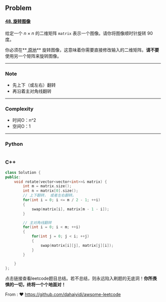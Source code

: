 ## Problem

#### [48. 旋转图像](https://leetcode.cn/problems/rotate-image/)

给定一个 *n* × *n* 的二维矩阵 `matrix` 表示一个图像。请你将图像顺时针旋转 90 度。

你必须在**[ 原地](https://baike.baidu.com/item/原地算法)** 旋转图像，这意味着你需要直接修改输入的二维矩阵。**请不要** 使用另一个矩阵来旋转图像。

------

### Note

- 先上下（或左右）翻转
- 再沿着主对角线翻转

------

### Complexity

- 时间O：n^2
- 空间O：1

------

### Python

```python

```

### C++

```C++
class Solution {
public:
    void rotate(vector<vector<int>>& matrix) {
        int m = matrix.size();
        int n = matrix[0].size();
        // 上下翻转， 或者左右翻转。
        for(int i = 0; i <= m / 2 - 1; ++i)
        {
            swap(matrix[i], matrix[m - 1 - i]);
        }

        // 主对角线翻转
        for(int i = 0; i < m; ++i)
        {
            for(int j = 0; j < i; ++j)
            {
                swap(matrix[i][j], matrix[j][i]);
            }
        }
        
    }
};
```

点击链接查看leetcode题目总结。若不总结，则永远陷入刷题的无底洞！**你所畏惧的一切，终将一个个地面对！**

From : :heart: https://github.com/dahaiyidi/awsome-leetcode
